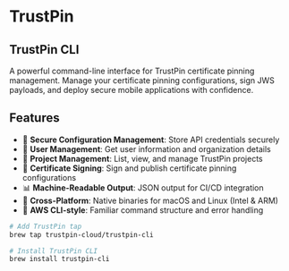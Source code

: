 # TrustPin

## TrustPin CLI

A powerful command-line interface for TrustPin certificate pinning management. Manage your certificate pinning configurations, sign JWS payloads, and deploy secure mobile applications with confidence.

## Features

- 🔐 **Secure Configuration Management**: Store API credentials securely
- 👤 **User Management**: Get user information and organization details
- 📁 **Project Management**: List, view, and manage TrustPin projects
- 🔑 **Certificate Signing**: Sign and publish certificate pinning configurations
- 📊 **Machine-Readable Output**: JSON output for CI/CD integration
- 🔧 **Cross-Platform**: Native binaries for macOS and Linux (Intel & ARM)
- 🚀 **AWS CLI-style**: Familiar command structure and error handling


```sh
# Add TrustPin tap
brew tap trustpin-cloud/trustpin-cli

# Install TrustPin CLI
brew install trustpin-cli
```

